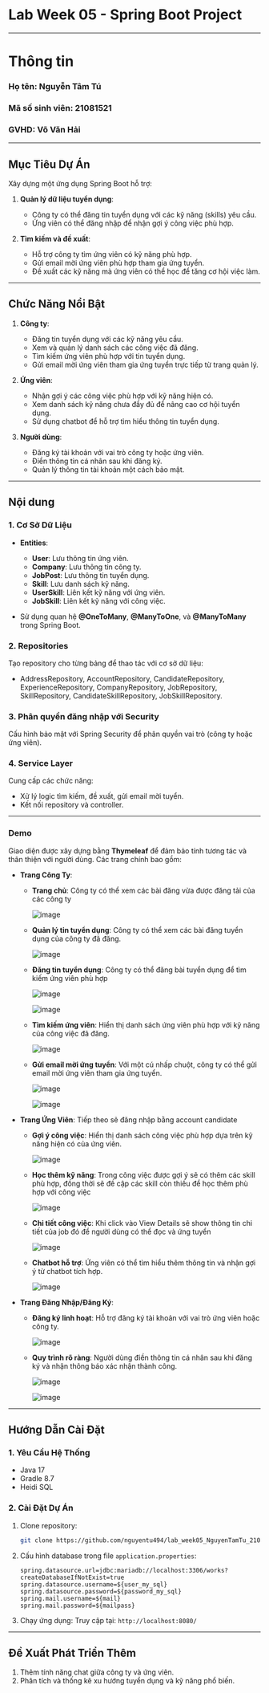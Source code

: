 
# Lab Week 05 - Spring Boot Project

---

# **Thông tin**

### **Họ tên**: Nguyễn Tâm Tú
 
### **Mã số sinh viên**: 21081521
 
### **GVHD**: Võ Văn Hải

---

## **Mục Tiêu Dự Án**
Xây dựng một ứng dụng Spring Boot hỗ trợ:

1. **Quản lý dữ liệu tuyển dụng**:
   - Công ty có thể đăng tin tuyển dụng với các kỹ năng (skills) yêu cầu.
   - Ứng viên có thể đăng nhập để nhận gợi ý công việc phù hợp.

2. **Tìm kiếm và đề xuất**:
   - Hỗ trợ công ty tìm ứng viên có kỹ năng phù hợp.
   - Gửi email mời ứng viên phù hợp tham gia ứng tuyển.
   - Đề xuất các kỹ năng mà ứng viên có thể học để tăng cơ hội việc làm.

---

## **Chức Năng Nổi Bật**

1. **Công ty**:
   - Đăng tin tuyển dụng với các kỹ năng yêu cầu.
   - Xem và quản lý danh sách các công việc đã đăng.
   - Tìm kiếm ứng viên phù hợp với tin tuyển dụng.
   - Gửi email mời ứng viên tham gia ứng tuyển trực tiếp từ trang quản lý.

2. **Ứng viên**:
   - Nhận gợi ý các công việc phù hợp với kỹ năng hiện có.
   - Xem danh sách kỹ năng chưa đầy đủ để nâng cao cơ hội tuyển dụng.
   - Sử dụng chatbot để hỗ trợ tìm hiểu thông tin tuyển dụng.

3. **Người dùng**:
   - Đăng ký tài khoản với vai trò công ty hoặc ứng viên.
   - Điền thông tin cá nhân sau khi đăng ký.
   - Quản lý thông tin tài khoản một cách bảo mật.

---

## **Nội dung**

### 1. **Cơ Sở Dữ Liệu**
- **Entities**:
  - **User**: Lưu thông tin ứng viên.
  - **Company**: Lưu thông tin công ty.
  - **JobPost**: Lưu thông tin tuyển dụng.
  - **Skill**: Lưu danh sách kỹ năng.
  - **UserSkill**: Liên kết kỹ năng với ứng viên.
  - **JobSkill**: Liên kết kỹ năng với công việc.

- Sử dụng quan hệ **@OneToMany**, **@ManyToOne**, và **@ManyToMany** trong Spring Boot.

### 2. **Repositories**
Tạo repository cho từng bảng để thao tác với cơ sở dữ liệu:
- AddressRepository, AccountRepository, CandidateRepository, ExperienceRepository, CompanyRepository, JobRepository, SkillRepository, CandidateSkillRepository, JobSkillRepository.

### 3. **Phân quyền đăng nhập với Security**
Cấu hình bảo mật với Spring Security để phân quyền vai trò (công ty hoặc ứng viên).

### 4. **Service Layer**
Cung cấp các chức năng:
- Xử lý logic tìm kiếm, đề xuất, gửi email mời tuyển.
- Kết nối repository và controller.

---

### **Demo**

Giao diện được xây dựng bằng **Thymeleaf** để đảm bảo tính tương tác và thân thiện với người dùng. Các trang chính bao gồm:

- **Trang Công Ty**:
  - **Trang chủ**: Công ty có thể xem các bài đăng vừa được đăng tải của các công ty

    ![image](https://github.com/user-attachments/assets/28d8382e-b566-458f-a038-33a099d50c7d)

  - **Quản lý tin tuyển dụng**: Công ty có thể xem các bài đăng tuyển dụng của công ty đã đăng.
    
    ![image](https://github.com/user-attachments/assets/809ceb92-60c7-493c-bae9-5d140e3627c0)

  - **Đăng tin tuyển dụng**: Công ty có thể đăng bài tuyển dụng để tìm kiếm ứng viên phù hợp

    ![image](https://github.com/user-attachments/assets/b5b23280-c697-4a41-87a6-1bd361698b02)

    ![image](https://github.com/user-attachments/assets/4becd379-b71c-4a67-b847-ade7e6b0c8ef)


  - **Tìm kiếm ứng viên**: Hiển thị danh sách ứng viên phù hợp với kỹ năng của công việc đã đăng.
       
    ![image](https://github.com/user-attachments/assets/6c7facad-718d-44cb-9a39-d46991a54777)

  - **Gửi email mời ứng tuyển**: Với một cú nhấp chuột, công ty có thể gửi email mời ứng viên tham gia ứng tuyển.

    ![image](https://github.com/user-attachments/assets/6630eaf2-8f3a-44ba-9d0a-c5f668f39f94)

    ![image](https://github.com/user-attachments/assets/d818351e-187b-4add-80f0-5694b0bd1f4a)

- **Trang Ứng Viên**: Tiếp theo sẽ đăng nhập bằng account candidate
  - **Gợi ý công việc**: Hiển thị danh sách công việc phù hợp dựa trên kỹ năng hiện có của ứng viên.

    ![image](https://github.com/user-attachments/assets/24832b01-5031-46b3-bfd9-9b35b5abd8a5)

  - **Học thêm kỹ năng**: Trong công việc được gợi ý sẽ có thêm các skill phù hợp, đồng thời sẽ đề cập các skill còn thiếu để học thêm phù hợp với công việc
 
    ![image](https://github.com/user-attachments/assets/78943d0e-0cec-40d4-89fd-aa724fdbaa37)

  - **Chi tiết công việc**: Khi click vào View Details sẽ show thông tin chi tiết của job đó để người dùng có thể đọc và ứng tuyển
 
    ![image](https://github.com/user-attachments/assets/5a0edfbe-8394-44d2-8046-3f1409b49bc7)


  - **Chatbot hỗ trợ**: Ứng viên có thể tìm hiểu thêm thông tin và nhận gợi ý từ chatbot tích hợp.
 
    ![image](https://github.com/user-attachments/assets/34e28ed9-cd16-447d-84b7-b12d704952cf)

- **Trang Đăng Nhập/Đăng Ký**:
  - **Đăng ký linh hoạt**: Hỗ trợ đăng ký tài khoản với vai trò ứng viên hoặc công ty.

    ![image](https://github.com/user-attachments/assets/40d62446-b137-4740-b863-ec70fa441a38)

  - **Quy trình rõ ràng**: Người dùng điền thông tin cá nhân sau khi đăng ký và nhận thông báo xác nhận thành công.

    ![image](https://github.com/user-attachments/assets/a81e2e2e-4d0b-463d-a937-4d586db3f11d)
    
    ![image](https://github.com/user-attachments/assets/3b525afe-0126-4a8e-be77-68cc4836d146)

---

## **Hướng Dẫn Cài Đặt**

### 1. **Yêu Cầu Hệ Thống**
- Java 17
- Gradle 8.7
- Heidi SQL

### 2. **Cài Đặt Dự Án**
1. Clone repository:
   ```bash
   git clone https://github.com/nguyentu494/lab_week05_NguyenTamTu_21081521.git
   ```
2. Cấu hình database trong file `application.properties`:
   ```properties
   spring.datasource.url=jdbc:mariadb://localhost:3306/works?createDatabaseIfNotExist=true
   spring.datasource.username=${user_my_sql}
   spring.datasource.password=${password_my_sql}
   spring.mail.username=${mail}
   spring.mail.password=${mailpass}
   ```
3. Chạy ứng dụng:
   Truy cập tại: `http://localhost:8080/`

---

## **Đề Xuất Phát Triển Thêm**

1. Thêm tính năng chat giữa công ty và ứng viên.
2. Phân tích và thống kê xu hướng tuyển dụng và kỹ năng phổ biến.

